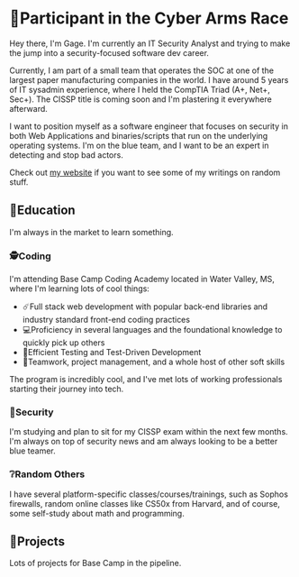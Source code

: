 # 🚀Participant in the Cyber Arms Race
Hey there, I'm Gage. I'm currently an IT Security Analyst and trying to make the jump into a security-focused software dev career. 

Currently, I am part of a small team that operates the SOC at one
of the largest paper manufacturing companies in the world. I have around 5 years of IT sysadmin experience, where I held the CompTIA Triad (A+, Net+, Sec+). The CISSP title is coming soon and I'm
plastering it everywhere afterward.

I want to position myself as a software engineer that focuses on security in both Web Applications and binaries/scripts that run on the underlying operating systems. I'm on the blue team, and I want to be an
expert in detecting and stop bad actors.

Check out [my website](https://failedalgorithm.com) if you want to see some of my writings on random stuff.

## 📘Education
I'm always in the market to learn something.

### 🕵️Coding
I'm attending Base Camp Coding Academy located in Water Valley, MS, where I'm learning lots of cool things:

- ☄️Full stack web development with popular back-end libraries and industry standard front-end coding practices
- 💻Proficiency in several languages and the foundational knowledge to quickly pick up others
- 👀Efficient Testing and Test-Driven Development
- 🌱Teamwork, project management, and a whole host of other soft skills

The program is incredibly cool, and I've met lots of working professionals starting their journey into tech.

### 🏰Security
I'm studying and plan to sit for my CISSP exam within the next few months. I'm always on top of security news and am always looking to be a better blue teamer.

### ❔Random Others
I have several platform-specific classes/courses/trainings, such as Sophos firewalls, random online classes like CS50x from Harvard, and of course, some self-study about math and programming. 

## 🧮Projects
Lots of projects for Base Camp in the pipeline.

<!---
Gage-BCCA/Gage-BCCA is a ✨ special ✨ repository because its `README.md` (this file) appears on your GitHub profile.
You can click the Preview link to take a look at your changes.
--->
